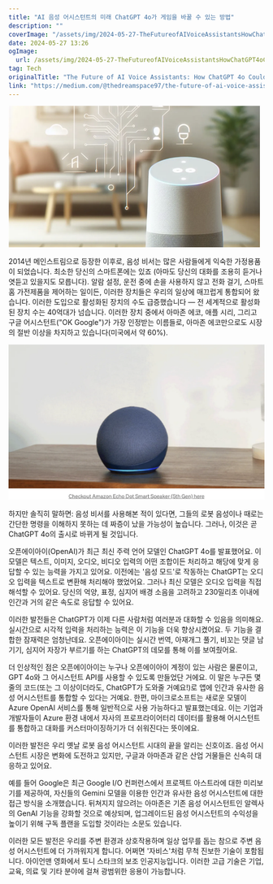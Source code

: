 ```yaml
---
title: "AI 음성 어시스턴트의 미래 ChatGPT 4o가 게임을 바꿀 수 있는 방법"
description: ""
coverImage: "/assets/img/2024-05-27-TheFutureofAIVoiceAssistantsHowChatGPT4oCouldChangetheGame_0.png"
date: 2024-05-27 13:26
ogImage: 
  url: /assets/img/2024-05-27-TheFutureofAIVoiceAssistantsHowChatGPT4oCouldChangetheGame_0.png
tag: Tech
originalTitle: "The Future of AI Voice Assistants: How ChatGPT 4o Could Change the Game"
link: "https://medium.com/@thedreamspace97/the-future-of-ai-voice-assistants-how-chatgpt-4o-could-change-the-game-6625250cb3ef"
---
```



<img src="/assets/img/2024-05-27-TheFutureofAIVoiceAssistantsHowChatGPT4oCouldChangetheGame_0.png" />

2014년 메인스트림으로 등장한 이후로, 음성 비서는 많은 사람들에게 익숙한 가정용품이 되었습니다. 최소한 당신의 스마트폰에는 있죠 (아마도 당신의 대화를 조용히 듣거나 엿듣고 있을지도 모릅니다). 알람 설정, 운전 중에 손을 사용하지 않고 전화 걸기, 스마트 홈 가전제품을 제어하는 일이든, 이러한 장치들은 우리의 일상에 매끄럽게 통합되어 왔습니다. 이러한 도입으로 활성화된 장치의 수도 급증했습니다 — 전 세계적으로 활성화된 장치 수는 40억대가 넘습니다. 이러한 장치 중에서 아마존 에코, 애플 시리, 그리고 구글 어시스턴트("OK Google")가 가장 인정받는 이름들로, 아마존 에코만으로도 시장의 절반 이상을 차지하고 있습니다(미국에서 약 60%).

<img src="/assets/img/2024-05-27-TheFutureofAIVoiceAssistantsHowChatGPT4oCouldChangetheGame_1.png" />

하지만 솔직히 말하면: 음성 비서를 사용해본 적이 있다면, 그들의 로봇 음성이나 때로는 간단한 명령을 이해하지 못하는 데 짜증이 났을 가능성이 높습니다. 그러나, 이것은 곧 ChatGPT 4o의 출시로 바뀌게 될 것입니다.

<div class="content-ad"></div>

오픈에이아이(OpenAI)가 최근 최신 주력 언어 모델인 ChatGPT 4o를 발표했어요. 이 모델은 텍스트, 이미지, 오디오, 비디오 입력의 어떤 조합이든 처리하고 해당에 맞게 응답할 수 있는 능력을 가지고 있어요. 이전에는 '음성 모드'로 작동하는 ChatGPT는 오디오 입력을 텍스트로 변환해 처리해야 했었어요. 그러나 최신 모델은 오디오 입력을 직접 해석할 수 있어요. 당신의 억양, 표정, 심지어 배경 소음을 고려하고 230밀리초 이내에 인간과 거의 같은 속도로 응답할 수 있어요.

이러한 발전들은 ChatGPT가 이제 다른 사람처럼 여러분과 대화할 수 있음을 의미해요. 실시간으로 시각적 입력을 처리하는 능력은 이 기능을 더욱 향상시켰어요. 두 기능을 결합한 잠재력은 엄청난데요. 오픈에이아이는 실시간 번역, 아재개그 풀기, 비꼬는 댓글 남기기, 심지어 자장가 부르기를 하는 ChatGPT의 데모를 통해 이를 보여줬어요.

더 인상적인 점은 오픈에이아이는 누구나 오픈에이아이 계정이 있는 사람은 물론이고, GPT 4o와 그 어시스턴트 API를 사용할 수 있도록 만들었단 거에요. 이 말은 누구든 몇 줄의 코드(또는 그 이상이더라도, ChatGPT가 도와줄 거예요!)로 앱에 인간과 유사한 음성 어시스턴트를 통합할 수 있다는 거예요. 한편, 마이크로소프트는 새로운 모델이 Azure OpenAI 서비스를 통해 일반적으로 사용 가능하다고 발표했는데요. 이는 기업과 개발자들이 Azure 환경 내에서 자사의 프로프라이어터리 데이터를 활용해 어시스턴트를 통합하고 대화를 커스터마이징하기가 더 쉬워진다는 뜻이에요.

이러한 발전은 우리 옛날 로봇 음성 어시스턴트 시대의 끝을 알리는 신호이죠. 음성 어시스턴트 시장은 변화에 도전하고 있지만, 구글과 아마존과 같은 산업 거물들은 신속히 대응하고 있어요.

<div class="content-ad"></div>

예를 들어 Google은 최근 Google I/O 컨퍼런스에서 프로젝트 아스트라에 대한 미리보기를 제공하여, 자신들의 Gemini 모델을 이용한 인간과 유사한 음성 어시스턴트에 대한 접근 방식을 소개했습니다. 뒤쳐지지 않으려는 아마존은 기존 음성 어시스턴트인 알렉사의 GenAI 기능을 강화할 것으로 예상되며, 업그레이드된 음성 어시스턴트의 수익성을 높이기 위해 구독 플랜을 도입할 것이라는 소문도 있습니다.

이러한 모든 발전은 우리를 주변 환경과 상호작용하며 일상 업무를 돕는 참으로 주변 음성 어시스턴트에 더 가까워지게 합니다. 어쩌면 '자비스'처럼 무척 진보한 기술이 포함됩니다. 아이언맨 영화에서 토니 스타크의 보조 인공지능입니다. 이러한 고급 기술은 기업, 교육, 의료 및 기타 분야에 걸쳐 광범위한 응용이 가능합니다.